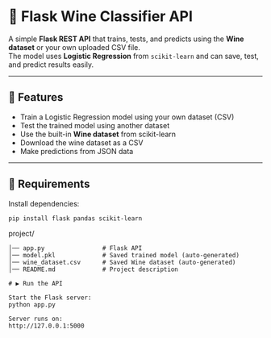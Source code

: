 # 🍷 Flask Wine Classifier API

A simple **Flask REST API** that trains, tests, and predicts using the **Wine dataset** or your own uploaded CSV file.  
The model uses **Logistic Regression** from `scikit-learn` and can save, test, and predict results easily.

---

## 🚀 Features
- Train a Logistic Regression model using your own dataset (CSV)
- Test the trained model using another dataset
- Use the built-in **Wine dataset** from scikit-learn
- Download the wine dataset as a CSV
- Make predictions from JSON data

---

## 🧠 Requirements
Install dependencies:
```bash
pip install flask pandas scikit-learn
```

project/
```
│── app.py                # Flask API
│── model.pkl             # Saved trained model (auto-generated)
│── wine_dataset.csv      # Saved Wine dataset (auto-generated)
│── README.md             # Project description
```
```
# ▶️ Run the API

Start the Flask server:
python app.py

Server runs on:
http://127.0.0.1:5000
```

